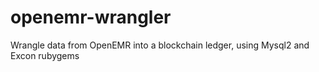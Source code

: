
# openemr-wrangler
Wrangle data from OpenEMR into a blockchain ledger, using Mysql2 and Excon rubygems
